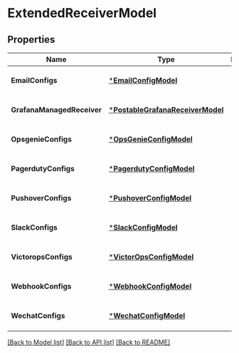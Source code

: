 # ExtendedReceiverModel

## Properties
Name | Type | Description | Notes
------------ | ------------- | ------------- | -------------
**EmailConfigs** | [***EmailConfigModel**](EmailConfig.md) |  | [optional] [default to null]
**GrafanaManagedReceiver** | [***PostableGrafanaReceiverModel**](PostableGrafanaReceiver.md) |  | [optional] [default to null]
**OpsgenieConfigs** | [***OpsGenieConfigModel**](OpsGenieConfig.md) |  | [optional] [default to null]
**PagerdutyConfigs** | [***PagerdutyConfigModel**](PagerdutyConfig.md) |  | [optional] [default to null]
**PushoverConfigs** | [***PushoverConfigModel**](PushoverConfig.md) |  | [optional] [default to null]
**SlackConfigs** | [***SlackConfigModel**](SlackConfig.md) |  | [optional] [default to null]
**VictoropsConfigs** | [***VictorOpsConfigModel**](VictorOpsConfig.md) |  | [optional] [default to null]
**WebhookConfigs** | [***WebhookConfigModel**](WebhookConfig.md) |  | [optional] [default to null]
**WechatConfigs** | [***WechatConfigModel**](WechatConfig.md) |  | [optional] [default to null]

[[Back to Model list]](../README.md#documentation-for-models) [[Back to API list]](../README.md#documentation-for-api-endpoints) [[Back to README]](../README.md)


